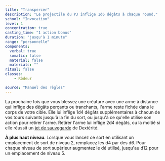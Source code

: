 ```yaml
---
title: "Transpercer"
description: "Le projectile du PJ inflige 1d6 dégâts à chaque round."
school: "Invocation"
level: 1
concentration: true
casting_time: "1 action bonus"
duration: "jusqu'à 1 minute"
range: "personnelle"
components:
  verbal: true
  somatic: false
  material: false
  materials: ""
ritual: false
classes:
    - Rôdeur

source: "Manuel des règles"
---
```

La prochaine fois que vous blessez une créature avec une arme à distance qui inflige des dégâts perçants ou tranchants, l'arme reste fichée dans le corps de votre cible. Elle lui inflige 1d4 dégâts supplémentaires à chacun de vos tours suivants jusqu'à la fin du sort, ou jusqu'à ce qu'elle utilise son action pour retirer l'arme. Retirer l'arme lui inflige 2d4 dégâts, ou la moitié si elle réussit un [jet de sauvegarde](/utiliser-les-caracteristiques/#jets-de-sauvegarde) de Dextérité.

**À plus haut niveau**. Lorsque vous lancez ce sort en utilisant un emplacement de sort de niveau 2, remplacez les d4 par des d6. Pour chaque niveau de sort supérieur augmentez le dé utilisé, jusqu'au d12 pour un emplacement de niveau 5.
